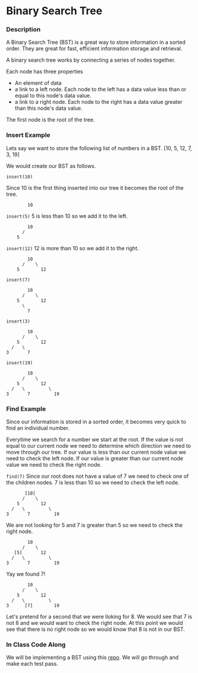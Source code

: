 # Binary Search Tree


### Description

A Binary Search Tree (BST) is a great way to store information in a sorted order. They are great for fast, efficient information storage and retrieval.

A binary search tree works by connecting a series of nodes together. 

Each node has three properties
- An element of data
- a link to a left node. Each node to the left has a data value less than or equal to this node's data value.
- a link to a right node. Each node to the right has a data value greater than this node's data value.

The first node is the root of the tree.

### Insert Example

Lets say we want to store the following list of numbers in a BST. [10, 5, 12, 7, 3, 19]

We would create our BST as follows.

`insert(10)`

Since 10 is the first thing inserted into our tree it becomes the root of the tree.

```
        10
```

`insert(5)` 5 is less than 10 so we add it to the left.

```
        10
      /
    5
```

`insert(12)` 12 is more than 10 so we add it to the right.

```
        10
      /    \
    5        12
```

`insert(7)`

```
        10
      /    \
    5        12
      \
        7
```

`insert(3)`

```
        10
      /    \
    5        12
  /   \
3       7
```

`insert(19)`

```
        10
      /    \
    5        12
  /   \         \
3       7         19
```


### Find Example

Since our information is stored in a sorted order, it becomes very quick to find an individual number.

Everytime we search for a number we start at the root. If the value is not equal to our current node we need to determine which direction we need to move through our tree. If our value is less than our current node value we need to check the left node. 
If our value is greater than our current node value we need to check the right node.

`find(7)` Since our root does not have a value of 7 we need to check one of the children nodes. 7 is less than 10 so we need to check the left node.

```
       [10]
      /    \
    5        12
  /   \         \
3       7         19
```

We are not looking for 5 and 7 is greater than 5 so we need to check the right node.

```
        10
      /    \
   [5]       12
  /   \         \
3       7         19
```

Yay we found 7! 

```
        10
      /    \
    5        12
  /   \         \
3      [7]        19
```

Let's pretend for a second that we were lloking for 8. We would see that 7 is not 8 and we would want to check the right node. At this point we would see that there is no right node so we would know that 8 is not in our BST.

### In Class Code Along

We will be implementing a BST using this [repo](https://github.com/turingschool-examples/tdd/tree/binaryTree). We will go through and make each test pass.
